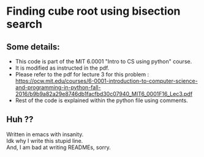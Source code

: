 # Finding cube root using bisection search


## Some details:
- This code is part of the MIT 6.0001 "Intro to CS using python" course.
- It is modified as instructed in the pdf.
- Please refer to the pdf for lecture 3 for this problem : https://ocw.mit.edu/courses/6-0001-introduction-to-computer-science-and-programming-in-python-fall-2016/b9b9a82a29e8746db1facfbd30c07940_MIT6_0001F16_Lec3.pdf
- Rest of the code is explained within the python file using comments.


## Huh ??
Written in emacs with insanity. <br>
Idk why I write this stupid line. <br>
And, I am bad at writing READMEs, sorry.